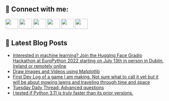 ## 🔎 Connect with me:
[<img height="32" width="40" src="https://cdn.jsdelivr.net/npm/simple-icons@v5/icons/telegram.svg" />](https://t.me/bullbesh)
[<img height="32" width="40" src="https://cdn.jsdelivr.net/npm/simple-icons@v5/icons/vk.svg" />](https://vk.com/bullbesh)
[<img height="32" width="40" src="https://cdn.jsdelivr.net/npm/simple-icons@v5/icons/twitter.svg" />](https://twitter.com/bullbesh1)
[<img height="32" width="40" src="https://cdn.jsdelivr.net/npm/simple-icons@v5/icons/instagram.svg" />](https://www.instagram.com/bullbesh)
[<img height="32" width="40" src="https://cdn.jsdelivr.net/npm/simple-icons@v5/icons/reddit.svg" />](https://www.reddit.com/user/bullbesh)
[<img height="32" width="40" src="https://cdn.jsdelivr.net/npm/simple-icons@v5/icons/youtube.svg" />](https://www.youtube.com/channel/UCtfjRs6uzgq5mfm8S06WTcg)

## 📕 Latest Blog Posts
<!-- BLOG-POST-LIST:START -->
- [Interested in machine learning? Join the Hugging Face Gradio Hackathon at EuroPython 2022 starting on July 13th in person in Dublin, Ireland or remotely online](https://www.reddit.com/r/Python/comments/vx3qkj/interested_in_machine_learning_join_the_hugging/)
- [Draw Images and Videos using Matplotlib](https://www.reddit.com/r/Python/comments/vx0wy3/draw_images_and_videos_using_matplotlib/)
- [First Dev Log of a game I am making. Not sure what to call it yet but it will be about mowing lawns and traveling through time and space](https://www.reddit.com/r/Python/comments/vwze99/first_dev_log_of_a_game_i_am_making_not_sure_what/)
- [Tuesday Daily Thread: Advanced questions](https://www.reddit.com/r/Python/comments/vwx29j/tuesday_daily_thread_advanced_questions/)
- [I tested if Python 3.11 is truly faster than its prior versions.](https://www.reddit.com/r/Python/comments/vwwo35/i_tested_if_python_311_is_truly_faster_than_its/)
<!-- BLOG-POST-LIST:END -->
